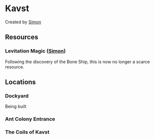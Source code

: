 # Kavst
Created by [Simon](/Players/Simon.md)

## Resources

### Levitation Magic ([Simon](/Players/Simon.md))
Following the discovery of the Bone Ship, this is now no longer a scarce resource.

## Locations

### Dockyard
Being built

### Ant Colony Entrance

### The Coils of Kavst

